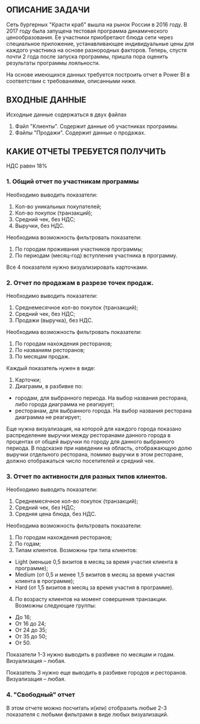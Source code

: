 ## ОПИСАНИЕ ЗАДАЧИ

Сеть бургерных "Красти краб" вышла на рынок России в 2016 году. В 2017 году была запущена тестовая программа динамического ценообразования. Ее участники приобретают блюда сети через специальное приложение, устанавливающее индивидуальные цены для каждого участника на основе разнородных факторов. Теперь, спустя почти 2 года после запуска программы, пришла пора оценить результаты программы лояльности.  
  
На основе имеющихся данных требуется построить отчет в Power BI в соответствии с требованиями, описанными ниже.   


## ВХОДНЫЕ ДАННЫЕ

Исходные данные содержаться в двух файлах 
  
1.	Файл "Клиенты". Содержит данные об участниках программы.    
2.	Файлы "Продажи". Содержит данные о продажах.


## КАКИЕ ОТЧЕТЫ ТРЕБУЕТСЯ ПОЛУЧИТЬ 

НДС равен 18% 
  
### 1. Общий отчет по участникам программы
Необходимо выводить показатели:
1.	Кол-во уникальных покупателей; 
2.	Кол-во покупок (транзакций); 
3.	Средний чек, без НДС; 
4.	Выручки, без НДС. 
  
Необходима возможность фильтровать показатели: 
1.	По городам проживания участников программы; 
2.	По периодам (месяц-год) вступления участника в программу. 
  
Все 4 показателя нужно визуализировать карточками. 
  
### 2.	Отчет по продажам в разрезе точек продаж. 
Необходимо выводить показатели: 
1.	Среднемесячное кол-во покупок (транзакций); 
2.	Средний чек, без НДС; 
3.	Продажи (выручка), без НДС. 
  
Необходима возможность фильтровать показатели: 
1. По городам нахождения ресторанов; 
2. По названиям ресторанов; 
3. По месяцам продаж. 
  
Каждый показатель нужен в виде: 
1. Карточки;  
2. Диаграмм, в разбивке по: 
* городам, для выбранного периода. На выбор названия ресторана, либо города диаграмма не реагирует; 
* ресторанам, для выбранного города. На выбор названия ресторана диаграмма не реагирует; 

Еще нужна визуализация, на которой для каждого города показано распределение выручки между ресторанами данного города в процентах от общей выручки по городу для данного выбранного периода. В подсказке при наведении на область, отображающую долю выручки отдельного ресторана, помимо выручки в этом ресторане, должно отображаться число посетителей и средний чек. 
  
### 3.	Отчет по активности для разных типов клиентов. 
Необходимо выводить показатели: 
1.	Среднемесячное кол-во покупок (транзакций); 
2.	Средний чек, без НДС; 
3.	Средняя цена блюда, без НДС. 
  
Необходима возможность фильтровать показатели: 
1.	По городам нахождения ресторанов; 
2.	По годам; 
3.	Типам клиентов. Возможны три типа клиентов:  
*	Light (меньше 0,5 визитов в месяц за время участия клиента в программе); 
*	Medium (от 0,5 и менее 1,5 визитов в месяц за время участия клиента в программе); 
*	Hard (от 1,5 визитов в месяц за время участия в программе). 
4.	По возрасту клиентов на момент совершения транзакции. Возможны следующие группы: 
*	До 16;  
*	От 16 до 24;
*	От 24 до 35;
*	От 35 до 50;
*	От 50. 
  
Показатели 1-3 нужно выводить в разбивке по месяцам и годам. Визуализация – любая.  
 
Показатель 3 нужно еще выводить в разбивке городов и ресторанов. Визуализация – любая. 
  
### 4. "Свободный" отчет  
В этом отчете можно посчитать и(или) отобразить любые 2-3 показателя с любыми фильтрами в виде любых визуализаций.  

